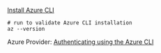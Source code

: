 
[Install Azure CLI](https://learn.microsoft.com/en-us/cli/azure/install-azure-cli)

```
# run to validate Azure CLI installation
az --version
```

Azure Provider: [Authenticating using the Azure CLI](https://registry.terraform.io/providers/hashicorp/azurerm/latest/docs/guides/azure_cli)
